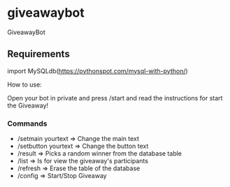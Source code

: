 # giveawaybot
GiveawayBot

## Requirements
import MySQLdb(https://pythonspot.com/mysql-with-python/)

How to use:

Open your bot in private and press /start and read the instructions for start the Giveaway!

### Commands
<ul>
  <li>/setmain yourtext => Change the main text</li>
  <li>/setbutton yourtext => Change the button text</li>
  <li>/result => Picks a random winner from the database table</li>
  <li>/list => Is for view the giveaway's participants</li>
  <li>/refresh => Erase the table of the database</li>
  <li>/config => Start/Stop Giveaway</li>
</ul>